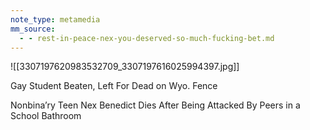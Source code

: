 ```yaml
---
note_type: metamedia
mm_source:
  - - rest-in-peace-nex-you-deserved-so-much-fucking-bet.md
---
```


![[3307197620983532709_3307197616025994397.jpg]]

Gay Student Beaten, Left For Dead
on Wyo. Fence

Nonbina’ry Teen Nex Benedict
Dies After Being Attacked By Peers
in a School Bathroom



